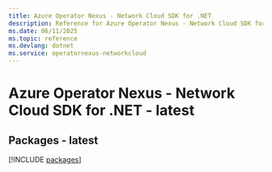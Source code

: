 ```yaml
---
title: Azure Operator Nexus - Network Cloud SDK for .NET
description: Reference for Azure Operator Nexus - Network Cloud SDK for .NET
ms.date: 06/11/2025
ms.topic: reference
ms.devlang: dotnet
ms.service: operatornexus-networkcloud
---
```

# Azure Operator Nexus - Network Cloud SDK for .NET - latest
## Packages - latest
[!INCLUDE [packages](operator-nexus---network-cloud-index.md)]